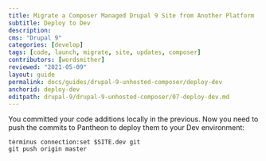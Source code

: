 ```yaml
---
title: Migrate a Composer Managed Drupal 9 Site from Another Platform
subtitle: Deploy to Dev
description: 
cms: "Drupal 9"
categories: [develop]
tags: [code, launch, migrate, site, updates, composer]
contributors: [wordsmither]
reviewed: "2021-05-09"
layout: guide
permalink: docs/guides/drupal-9-unhosted-composer/deploy-dev
anchorid: deploy-dev
editpath: drupal-9/drupal-9-unhosted-composer/07-deploy-dev.md
---
```

You committed your code additions locally in the previous. Now you need to push the commits to Pantheon to deploy them to your Dev environment:

  ```bash{promptUser: user}
  terminus connection:set $SITE.dev git
  git push origin master
  ```